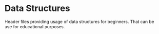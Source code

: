# Data Structures

Header files providing usage of data structures for beginners. That can be use for educational purposes.
